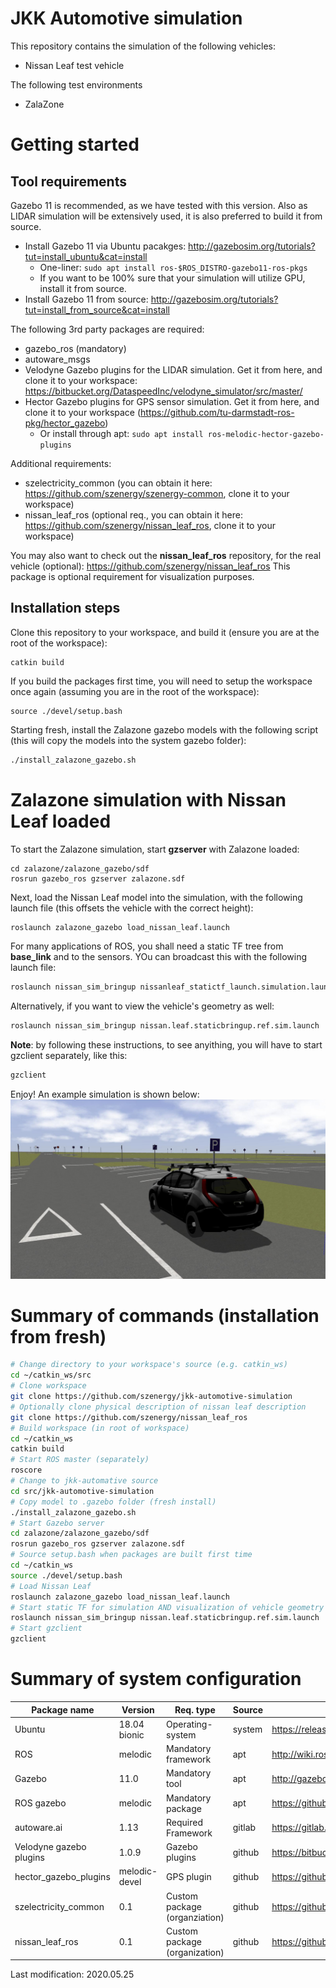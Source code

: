 # JKK Automotive simulation
This repository contains the simulation of the following vehicles:
- Nissan Leaf test vehicle

The following test environments
- ZalaZone

# Getting started

## Tool requirements
Gazebo 11 is recommended, as we have tested with this version. Also as LIDAR simulation will be extensively used, it is also preferred to build it from source.
- Install Gazebo 11 via Ubuntu pacakges: http://gazebosim.org/tutorials?tut=install_ubuntu&cat=install 
  - One-liner: `sudo apt install ros-$ROS_DISTRO-gazebo11-ros-pkgs`
  - If you want to be 100% sure that your simulation will utilize GPU, install it from source.
- Install Gazebo 11 from source: http://gazebosim.org/tutorials?tut=install_from_source&cat=install 

The following 3rd party packages are required:
- gazebo_ros (mandatory)
- autoware_msgs
- Velodyne Gazebo plugins for the LIDAR simulation. Get it from here, and clone it to your workspace: https://bitbucket.org/DataspeedInc/velodyne_simulator/src/master/
- Hector Gazebo plugins for GPS sensor simulation. Get it from here, and clone it to your workspace (https://github.com/tu-darmstadt-ros-pkg/hector_gazebo)
  - Or install through apt: ```sudo apt install ros-melodic-hector-gazebo-plugins```

Additional requirements:
- szelectricity_common (you can obtain it here: https://github.com/szenergy/szenergy-common, clone it to your workspace)
- nissan_leaf_ros (optional req., you can obtain it here: https://github.com/szenergy/nissan_leaf_ros, clone it to your workspace)

You may also want to check out the __nissan_leaf_ros__ repository, for the real vehicle (optional): https://github.com/szenergy/nissan_leaf_ros This package is optional requirement for visualization purposes.

## Installation steps
Clone this repository to your workspace, and build it (ensure you are at the root of the workspace):
```
catkin build
```
If you build the packages first time, you will need to setup the workspace once again (assuming you are in the root of the workspace):
```
source ./devel/setup.bash
```

Starting fresh, install the Zalazone gazebo models with the following script (this will copy the models into the system gazebo folder):
```bash
./install_zalazone_gazebo.sh
```

# Zalazone simulation with Nissan Leaf loaded
To start the Zalazone simulation, start __gzserver__ with Zalazone loaded:
```
cd zalazone/zalazone_gazebo/sdf
rosrun gazebo_ros gzserver zalazone.sdf
```

Next, load the Nissan Leaf model into the simulation, with the following launch file (this offsets the vehicle with the correct height):
```bash
roslaunch zalazone_gazebo load_nissan_leaf.launch
```
For many applications of ROS, you shall need a static TF tree from __base_link__ and to the sensors. YOu can broadcast this with the following launch file:
```bash
roslaunch nissan_sim_bringup nissanleaf_statictf_launch.simulation.launch
```
Alternatively, if you want to view the vehicle's geometry as well:
```bash
roslaunch nissan_sim_bringup nissan.leaf.staticbringup.ref.sim.launch
```

__Note__: by following these instructions, to see anyithing, you will have to start gzclient separately, like this:
```bash
gzclient
```


Enjoy! An example simulation is shown below:
![alt text](https://github.com/szenergy/jkk-automotive-simulation/blob/master/docs/zalazone_gazebo.jpg "Gazebo example")

# Summary of commands (installation from fresh)
```bash
# Change directory to your workspace's source (e.g. catkin_ws)
cd ~/catkin_ws/src
# Clone workspace
git clone https://github.com/szenergy/jkk-automotive-simulation
# Optionally clone physical description of nissan leaf description
git clone https://github.com/szenergy/nissan_leaf_ros
# Build workspace (in root of workspace)
cd ~/catkin_ws
catkin build
# Start ROS master (separately)
roscore
# Change to jkk-automative source
cd src/jkk-automotive-simulation
# Copy model to .gazebo folder (fresh install)
./install_zalazone_gazebo.sh
# Start Gazebo server
cd zalazone/zalazone_gazebo/sdf
rosrun gazebo_ros gzserver zalazone.sdf
# Source setup.bash when packages are built first time
cd ~/catkin_ws
source ./devel/setup.bash
# Load Nissan Leaf
roslaunch zalazone_gazebo load_nissan_leaf.launch
# Start static TF for simulation AND visualization of vehicle geometry
roslaunch nissan_sim_bringup nissan.leaf.staticbringup.ref.sim.launch
# Start gzclient
gzclient
```

# Summary of system configuration
| Package name            |Version| Req. type   | Source | Web page                                                  |
|-------------------------|-------|-------------|--------|-----------------------------------------------------------|
| Ubuntu                  | 18.04 bionic | Operating-system | system | https://releases.ubuntu.com/18.04.4/ |
| ROS                     | melodic | Mandatory framework | apt    | http://wiki.ros.org/ |
| Gazebo                  | 11.0    | Mandatory tool      | apt    | http://gazebosim.org/ |
| ROS gazebo              | melodic | Mandatory package   | apt    | https://github.com/ros-simulation/gazebo_ros_pkgs          |
| autoware.ai             | 1.13 |Required Framework  | gitlab | https://gitlab.com/autowarefoundation/autoware.ai/autoware |
| Velodyne gazebo plugins | 1.0.9 | Gazebo plugins      | github | https://bitbucket.org/DataspeedInc/velodyne_simulator/src/master/ |
| hector_gazebo_plugins | melodic-devel| GPS plugin | github | https://github.com/tu-darmstadt-ros-pkg/hector_gazebo |
| szelectricity_common| 0.1 | Custom package (organziation)| github | https://github.com/szenergy/szenergy-common |
| nissan_leaf_ros     | 0.1 | Custom package (organization)| github | https://github.com/szenergy/nissan_leaf_ros |


Last modification: 2020.05.25
